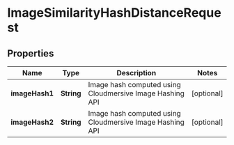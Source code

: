 
# ImageSimilarityHashDistanceRequest

## Properties
Name | Type | Description | Notes
------------ | ------------- | ------------- | -------------
**imageHash1** | **String** | Image hash computed using Cloudmersive Image Hashing API |  [optional]
**imageHash2** | **String** | Image hash computed using Cloudmersive Image Hashing API |  [optional]



